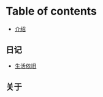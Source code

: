 # Table of contents

* [介绍](README.md)

## 日记

* [生活依旧](ri-ji/sheng-huo-yi-jiu.md)

## 关于 <a id="about"></a>


